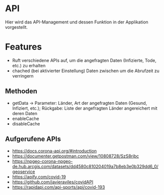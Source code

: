 # API

Hier wird  das API-Management und dessen Funktion in der Applikation vorgestellt.

# Features

  - Ruft verschiedene APIs auf, um die angefragten Daten (Infizierte, Tode, etc.) zu erhalten
  - chached (bei aktivierter Einstellung) Daten zwischen um die Abrufzeit zu verringern

## Methoden

  - getData -> Parameter: Länder, Art der angefragten Daten (Gesund, Infiziert, etc.); Rückgabe: Liste der angefragten Länder angereichert mit deren Daten
  - enableCache
  - disableCache
  
## Aufgerufene APIs

  - https://docs.corona-api.org/#introduction
  - https://documenter.getpostman.com/view/10808728/SzS8rjbc
  - https://npgeo-corona-npgeo-de.hub.arcgis.com/datasets/dd4580c810204019a7b8eb3e0b329dd6_0/geoservice
  - https://apify.com/covid-19
  - https://github.com/javieraviles/covidAPI
  - https://rapidapi.com/api-sports/api/covid-193
